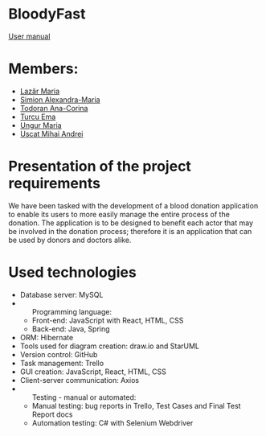 # BloodyFast
<a href="https://github.com/Pufcorina/Software-Engineering/blob/master/blood-donation/Documentation/README.md">User manual</a>

# Members:

<ul>
    <li><a href="https://github.com/marialzr">Lazăr Maria</a></li>
    <li><a href="https://github.com/AdaSimion">Simion Alexandra-Maria</a></li>
    <li><a href="https://github.com/Pufcorina">Todoran Ana-Corina</a></li>
    <li><a href="https://github.com/Ema18">Turcu Ema</a></li>
    <li><a href="https://github.com/ungurmaria">Ungur Maria</a></li>
    <li><a href="https://github.com/mihaiuscat">Uscat Mihai Andrei</a></li>
</ul>

# Presentation of the project requirements

We have been tasked with the development of a blood donation application to enable its users to more easily manage the entire process of the donation. The application is to be designed to benefit each actor that may be involved in the donation process; therefore it is an application that can be used by donors and doctors alike.


# Used technologies
<ul>
<li>Database server: MySQL</li>
<li>
    <ul>
        Programming language:
        <li>Front-end: JavaScript with React, HTML, CSS</li>
        <li>Back-end: Java, Spring</li> 
    </ul>
</li>
<li>ORM: Hibernate</li>
<li>Tools used for diagram creation: draw.io and StarUML</li>
<li>Version control: GitHub</li>
<li>Task management: Trello</li>
<li>GUI creation: JavaScript, React, HTML, CSS</li>
<li>Client-server communication: Axios</li>
<li>
    <ul>
    Testing - manual or automated: 
    <li>Manual testing: bug reports in Trello, Test Cases and Final Test Report docs</li>
    <li>Automation testing: C# with Selenium Webdriver</li> 
    </ul>
</li>

</ul>
